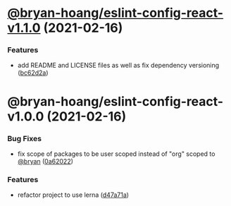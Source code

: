 # [@bryan-hoang/eslint-config-react-v1.1.0](https://github.com/bryan-hoang/eslint-config/compare/@bryan-hoang/eslint-config-react-v1.0.0...@bryan-hoang/eslint-config-react-v1.1.0) (2021-02-16)


### Features

* add README and LICENSE files as well as fix dependency versioning ([bc62d2a](https://github.com/bryan-hoang/eslint-config/commit/bc62d2a34c65c5aaf876ff23cab34e6c77c00537))

# @bryan-hoang/eslint-config-react-v1.0.0 (2021-02-16)


### Bug Fixes

* fix scope of packages to be user scoped instead of "org" scoped to [@bryan](https://github.com/bryan) ([0a62022](https://github.com/bryan-hoang/eslint-config/commit/0a62022539fbdd5e64b4aee1cda6b21486e7ee7d))


### Features

* refactor project to use lerna ([d47a71a](https://github.com/bryan-hoang/eslint-config/commit/d47a71a90d568e328ae49477f070b53b8ce1af6a))

